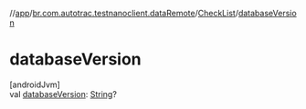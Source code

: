 //[app](../../../index.md)/[br.com.autotrac.testnanoclient.dataRemote](../index.md)/[CheckList](index.md)/[databaseVersion](database-version.md)

# databaseVersion

[androidJvm]\
val [databaseVersion](database-version.md): [String](https://kotlinlang.org/api/latest/jvm/stdlib/kotlin/-string/index.html)?
